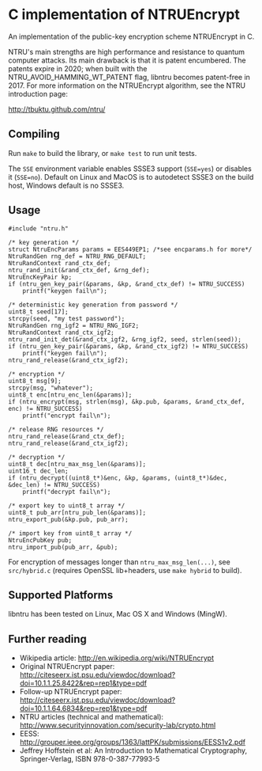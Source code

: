 # C implementation of NTRUEncrypt

An implementation of the public-key encryption scheme NTRUEncrypt in C.

NTRU's main strengths are high performance and resistance to quantum computer
attacks. Its main drawback is that it is patent encumbered. The patents expire
in 2020; when built with the NTRU_AVOID_HAMMING_WT_PATENT flag, libntru becomes
patent-free in 2017.
For more information on the NTRUEncrypt algorithm, see the NTRU introduction
page:

  http://tbuktu.github.com/ntru/


## Compiling

Run ```make``` to build the library, or ```make test``` to run unit tests.

The ```SSE``` environment variable enables SSSE3 support (```SSE=yes```)
or disables it (```SSE=no```).
Default on Linux and MacOS is to autodetect SSSE3 on the build host,
Windows default is no SSSE3.

## Usage

    #include "ntru.h"

    /* key generation */
    struct NtruEncParams params = EES449EP1; /*see encparams.h for more*/
    NtruRandGen rng_def = NTRU_RNG_DEFAULT;
    NtruRandContext rand_ctx_def;
    ntru_rand_init(&rand_ctx_def, &rng_def);
    NtruEncKeyPair kp;
    if (ntru_gen_key_pair(&params, &kp, &rand_ctx_def) != NTRU_SUCCESS)
        printf("keygen fail\n");

    /* deterministic key generation from password */
    uint8_t seed[17];
    strcpy(seed, "my test password");
    NtruRandGen rng_igf2 = NTRU_RNG_IGF2;
    NtruRandContext rand_ctx_igf2;
    ntru_rand_init_det(&rand_ctx_igf2, &rng_igf2, seed, strlen(seed));
    if (ntru_gen_key_pair(&params, &kp, &rand_ctx_igf2) != NTRU_SUCCESS)
        printf("keygen fail\n");
    ntru_rand_release(&rand_ctx_igf2);

    /* encryption */
    uint8_t msg[9];
    strcpy(msg, "whatever");
    uint8_t enc[ntru_enc_len(&params)];
    if (ntru_encrypt(msg, strlen(msg), &kp.pub, &params, &rand_ctx_def, enc) != NTRU_SUCCESS)
        printf("encrypt fail\n");

    /* release RNG resources */
    ntru_rand_release(&rand_ctx_def);
    ntru_rand_release(&rand_ctx_igf2);

    /* decryption */
    uint8_t dec[ntru_max_msg_len(&params)];
    uint16_t dec_len;
    if (ntru_decrypt((uint8_t*)&enc, &kp, &params, (uint8_t*)&dec, &dec_len) != NTRU_SUCCESS)
        printf("decrypt fail\n");

    /* export key to uint8_t array */
    uint8_t pub_arr[ntru_pub_len(&params)];
    ntru_export_pub(&kp.pub, pub_arr);

    /* import key from uint8_t array */
    NtruEncPubKey pub;
    ntru_import_pub(pub_arr, &pub);

For encryption of messages longer than `ntru_max_msg_len(...)`, see `src/hybrid.c`
(requires OpenSSL lib+headers, use `make hybrid` to build).

## Supported Platforms
  libntru has been tested on Linux, Mac OS X and Windows (MingW).

## Further reading

  * Wikipedia article: http://en.wikipedia.org/wiki/NTRUEncrypt
  * Original NTRUEncrypt paper: http://citeseerx.ist.psu.edu/viewdoc/download?doi=10.1.1.25.8422&rep=rep1&type=pdf
  * Follow-up NTRUEncrypt paper: http://citeseerx.ist.psu.edu/viewdoc/download?doi=10.1.1.64.6834&rep=rep1&type=pdf
  * NTRU articles (technical and mathematical): http://www.securityinnovation.com/security-lab/crypto.html
  * EESS: http://grouper.ieee.org/groups/1363/lattPK/submissions/EESS1v2.pdf
  * Jeffrey Hoffstein et al: An Introduction to Mathematical Cryptography, Springer-Verlag, ISBN 978-0-387-77993-5
